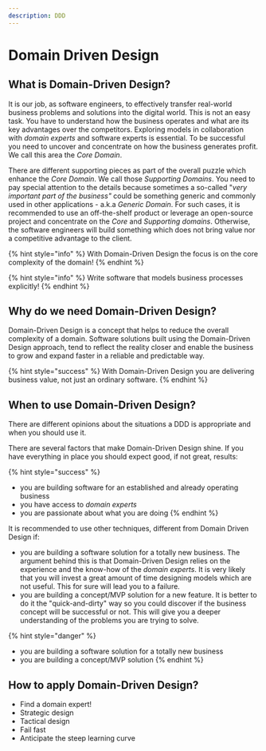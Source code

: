 ```yaml
---
description: DDD
---
```


# Domain Driven Design

## What is Domain-Driven Design?

It is our job, as software engineers, to effectively transfer real-world business problems and solutions into the digital world. This is not an easy task. You have to understand how the business operates and what are its key advantages over the competitors. Exploring models in collaboration with _domain experts_ and software experts is essential. To be successful you need to uncover and concentrate on how the business generates profit. We call this area the _Core Domain_.

There are different supporting pieces as part of the overall puzzle which enhance the _Core Domain_. We call those _Supporting Domains_. You need to pay special attention to the details because sometimes a so-called "_very important part of the business"_ could be something generic and commonly used in other applications - a.k.a _Generic Domain_. For such cases, it is recommended to use an off-the-shelf product or leverage an open-source project and concentrate on the _Core_ and _Supporting domains_. Otherwise, the software engineers will build something which does not bring value nor a competitive advantage to the client.

{% hint style="info" %}
With Domain-Driven Design the focus is on the core complexity of the domain!
{% endhint %}

{% hint style="info" %}
Write software that models business processes explicitly!
{% endhint %}

## Why do we need Domain-Driven Design?

Domain-Driven Design is a concept that helps to reduce the overall complexity of a domain. Software solutions built using the Domain-Driven Design approach, tend to reflect the reality closer and enable the business to grow and expand faster in a reliable and predictable way.

{% hint style="success" %}
With Domain-Driven Design you are delivering business value, not just an ordinary software.
{% endhint %}

## When to use Domain-Driven Design?

There are different opinions about the situations a DDD is appropriate and when you should use it.

There are several factors that make Domain-Driven Design shine. If you have everything in place you should expect good, if not great, results:

{% hint style="success" %}
* you are building software for an established and already operating business
* you have access to _domain experts_&#x20;
* you are passionate about what you are doing
{% endhint %}

It is recommended to use other techniques, different from Domain Driven Design if:

* you are building a software solution for a totally new business. The argument behind this is that Domain-Driven Design relies on the experience and the know-how of the _domain experts_. It is very likely that you will invest a great amount of time designing models which are not useful. This for sure will lead you to a failure.
* you are building a concept/MVP solution for a new feature. It is better to do it the "quick-and-dirty" way so you could discover if the business concept will be successful or not. This will give you a deeper understanding of the problems you are trying to solve.

{% hint style="danger" %}
* you are building a software solution for a totally new business
* you are building a concept/MVP solution
{% endhint %}

## How to apply Domain-Driven Design?

* Find a domain expert!
* Strategic design
* Tactical design
* Fail fast
* Anticipate the steep learning curve





